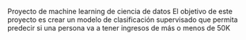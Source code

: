 Proyecto de machine learning de ciencia de datos
El objetivo de este proyecto es crear un modelo de clasificación supervisado que permita predecir si una persona va a tener ingresos de más o menos de 50K
